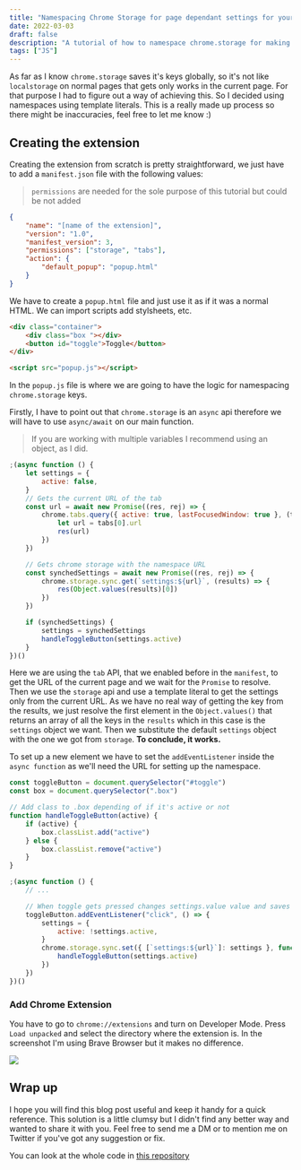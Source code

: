 ```yaml
---
title: "Namespacing Chrome Storage for page dependant settings for your Chrome Extension"
date: 2022-03-03
draft: false
description: "A tutorial of how to namespace chrome.storage for making it dependant on the current page"
tags: ["JS"]
---
```


As far as I know `chrome.storage` saves it's keys globally, so it's not like `localstorage` on normal pages that gets only works in the current page. For that purpose I had to figure out a way of achieving this. So I decided using namespaces using template literals. This is a really made up process so there might be inaccuracies, feel free to let me know :)

## Creating the extension

Creating the extension from scratch is pretty straightforward, we just have to add a `manifest.json` file with the following values:

> `permissions` are needed for the sole purpose of this tutorial but could be not added

```json
{
    "name": "[name of the extension]",
    "version": "1.0",
    "manifest_version": 3,
    "permissions": ["storage", "tabs"],
    "action": {
        "default_popup": "popup.html"
    }
}
```

We have to create a `popup.html` file and just use it as if it was a normal HTML. We can import scripts add stylsheets, etc.

```html
<div class="container">
    <div class="box "></div>
    <button id="toggle">Toggle</button>
</div>

<script src="popup.js"></script>
```

In the `popup.js` file is where we are going to have the logic for namespacing `chrome.storage` keys.

Firstly, I have to point out that `chrome.storage` is an `async` api therefore we will have to use `async/await` on our main function.

> If you are working with multiple variables I recommend using an object, as I did.

```js
;(async function () {
    let settings = {
        active: false,
    }
    // Gets the current URL of the tab
    const url = await new Promise((res, rej) => {
        chrome.tabs.query({ active: true, lastFocusedWindow: true }, (tabs) => {
            let url = tabs[0].url
            res(url)
        })
    })

    // Gets chrome storage with the namespace URL
    const synchedSettings = await new Promise((res, rej) => {
        chrome.storage.sync.get(`settings:${url}`, (results) => {
            res(Object.values(results)[0])
        })
    })

    if (synchedSettings) {
        settings = synchedSettings
        handleToggleButton(settings.active)
    }
})()
```

Here we are using the `tab` API, that we enabled before in the `manifest`, to get the URL of the current page and we wait for the `Promise` to resolve. Then we use the `storage` api and use a template literal to get the settings only from the current URL. As we have no real way of getting the key from the results, we just resolve the first element in the `Object.values()` that returns an array of all the keys in the `results` which in this case is the `settings` object we want. Then we substitute the default `settings` object with the one we got from `storage`. **To conclude, it works.**

To set up a new element we have to set the `addEventListener` inside the `async function` as we'll need the URL for setting up the namespace.

```js
const toggleButton = document.querySelector("#toggle")
const box = document.querySelector(".box")

// Add class to .box depending of if it's active or not
function handleToggleButton(active) {
    if (active) {
        box.classList.add("active")
    } else {
        box.classList.remove("active")
    }
}

;(async function () {
    // ...

    // When toggle gets pressed changes settings.value value and saves it to storage with namespace
    toggleButton.addEventListener("click", () => {
        settings = {
            active: !settings.active,
        }
        chrome.storage.sync.set({ [`settings:${url}`]: settings }, function () {
            handleToggleButton(settings.active)
        })
    })
})()
```

### Add Chrome Extension

You have to go to `chrome://extensions` and turn on Developer Mode. Press `Load unpacked` and select the directory where the extension is. In the screenshot I'm using Brave Browser but it makes no difference.

![](https://i.imgur.com/snhT2Z4.png)

## Wrap up

I hope you will find this blog post useful and keep it handy for a quick reference. This solution is a little clumsy but I didn't find any better way and wanted to share it with you. Feel free to send me a DM or to mention me on Twitter if you've got any suggestion or fix.

You can look at the whole code in [this repository](https://github.com/DatsGabs/namespace-chrome-storage-extension)

